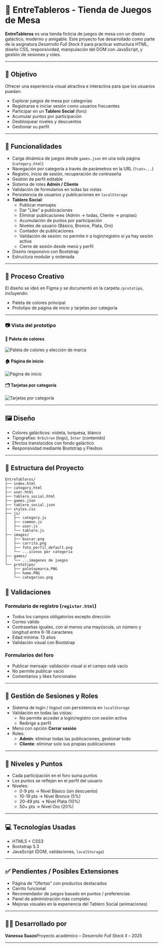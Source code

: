 
# 🌌 EntreTableros - Tienda de Juegos de Mesa

**EntreTableros** es una tienda ficticia de juegos de mesa con un diseño galáctico, moderno y amigable. Este proyecto fue desarrollado como parte de la asignatura *Desarrollo Full Stack II* para practicar estructura HTML, diseño CSS, responsividad, manipulación del DOM con JavaScript, y gestión de sesiones y roles.

---

## 🎯 Objetivo

Ofrecer una experiencia visual atractiva e interactiva para que los usuarios puedan:

- Explorar juegos de mesa por categorías
- Registrarse e iniciar sesión como usuarios frecuentes
- Participar en un **Tablero Social** (foro)
- Acumular puntos por participación
- Desbloquear niveles y descuentos
- Gestionar su perfil

---

## 🧹 Funcionalidades

- Carga dinámica de juegos desde `games.json` en una sola página (`category.html`)
- Navegación por categoría a través de parámetros en la URL (`?cat=...`)
- Registro, inicio de sesión, recuperación de contraseña
- Gestión de perfil editable
- Sistema de roles **Admin / Cliente**
- Validación de formularios en todas las vistas
- Persistencia de usuarios y publicaciones en `localStorage`
- **Tablero Social**:
  - Publicar mensajes
  - Dar "Like" a publicaciones
  - Eliminar publicaciones (Admin → todas, Cliente → propias)
  - Acumulación de puntos por participación
  - Niveles de usuario (Básico, Bronce, Plata, Oro)
  - Contador de publicaciones
  - Validación de sesión: no permite ir a login/registro si ya hay sesión activa
  - Cierre de sesión desde menú y perfil
- Diseño responsivo con Bootstrap
- Estructura modular y ordenada

---

## 🎨 Proceso Creativo

El diseño se ideó en Figma y se documentó en la carpeta `/prototipo`, incluyendo:

- Paleta de colores principal
- Prototipo de página de inicio y tarjetas por categoría

---

### 📷 Vista del prototipo

#### 🎨 Paleta de colores
![Paleta de colores y elección de marca](prototipo/paletaymarca.PNG)

#### 🏠 Página de inicio
![Página de inicio](prototipo/home.PNG)

#### 🗂️ Tarjetas por categoría
![Tarjetas por categoría](prototipo/categorias.png)

---

## 🖼️ Diseño

- Colores galácticos: violeta, turquesa, blanco
- Tipografías: `Orbitron` (logo), `Inter` (contenido)
- Efectos translúcidos con fondo galáctico
- Responsividad mediante Bootstrap y Flexbox

---

## 📂 Estructura del Proyecto

```
EntreTableros/
├── index.html
├── category.html
├── user.html
├── tablero_social.html
├── games.json
├── tablero_social.json
├── styles.css
├── js/
│   ├── category.js
│   ├── common.js
│   ├── user.js
│   └── tablero.js
├── images/
│   ├── buscar.png
│   ├── carrito.png
│   ├── foto_perfil_default.png
│   └── ...iconos por categoría
├── games/
│   └── ...imagenes de juegos
└── prototipo/
    ├── paletaymarca.PNG
    ├── home.PNG
    └── categorias.png
```

## 📝 Validaciones

### Formulario de registro (`register.html`)

- Todos los campos obligatorios excepto dirección
- Correo válido
- Contraseñas iguales, con al menos una mayúscula, un número y longitud entre 6-18 caracteres
- Edad mínima: 13 años
- Validación visual con Bootstrap

### Formularios del foro

- Publicar mensaje: validación visual si el campo está vacío
- No permite publicar vacío
- Comentarios y likes funcionales

---

## 👥 Gestión de Sesiones y Roles

- Sistema de login / logout con persistencia en `localStorage`
- Validación en todas las vistas:
  - No permite acceder a login/registro con sesión activa
  - Redirige a perfil
- Menú con opción **Cerrar sesión**
- Roles:
  - **Admin**: eliminar todas las publicaciones, gestionar todo
  - **Cliente**: eliminar solo sus propias publicaciones

---

## 🏅 Niveles y Puntos

- Cada participación en el foro suma puntos
- Los puntos se reflejan en el perfil del usuario
- Niveles:
  - 0-9 pts → Nivel Básico (sin descuento)
  - 10-19 pts → Nivel Bronce (5%)
  - 20-49 pts → Nivel Plata (10%)
  - 50+ pts → Nivel Oro (20%)

---

## 💻 Tecnologías Usadas

- HTML5 + CSS3
- Bootstrap 5.3
- JavaScript (DOM, validaciones, `localStorage`)

---

## ✅ Pendientes / Posibles Extensiones

- Página de “Ofertas” con productos destacados
- Carrito funcional
- Recomendador de juegos basado en puntos / preferencias
- Panel de administración más completo
- Mejoras visuales en la experiencia del Tablero Social (animaciones)

---

## 👩‍💻 Desarrollado por

**Vanessa Suazo**Proyecto académico – *Desarrollo Full Stack II* – 2025

---


